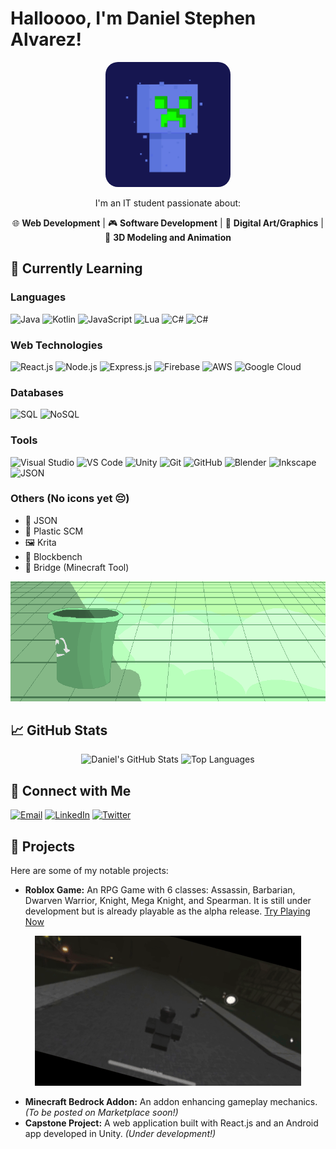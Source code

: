 # Halloooo, I'm Daniel Stephen Alvarez!

<div align="center">
  <img src="./assets/tiredhalloweddd.gif" width="200px" style="border-radius: 20px;" alt="Halloweddd Gif">

I'm an IT student passionate about:

<p>🌐 <b>Web Development</b> | 
🎮 <b>Software Development</b> | 
🎨 <b>Digital Art/Graphics</b> | 
💎 <b>3D Modeling and Animation</b></p>
</div>

## 🌱 Currently Learning

### Languages

![Java](https://skillicons.dev/icons?i=java) ![Kotlin](https://skillicons.dev/icons?i=kotlin) ![JavaScript](https://skillicons.dev/icons?i=javascript) ![Lua](https://skillicons.dev/icons?i=lua) ![C#](https://skillicons.dev/icons?i=cs) ![C#](https://skillicons.dev/icons?i=python)

### Web Technologies

![React.js](https://skillicons.dev/icons?i=react) ![Node.js](https://skillicons.dev/icons?i=nodejs) ![Express.js](https://skillicons.dev/icons?i=express) ![Firebase](https://skillicons.dev/icons?i=firebase) ![AWS](https://skillicons.dev/icons?i=aws) ![Google Cloud](https://skillicons.dev/icons?i=gcp)

### Databases

![SQL](https://skillicons.dev/icons?i=postgres) ![NoSQL](https://skillicons.dev/icons?i=mongodb)

### Tools

![Visual Studio](https://skillicons.dev/icons?i=visualstudio) ![VS Code](https://skillicons.dev/icons?i=vscode) ![Unity](https://skillicons.dev/icons?i=unity) ![Git](https://skillicons.dev/icons?i=git) ![GitHub](https://skillicons.dev/icons?i=github) ![Blender](https://skillicons.dev/icons?i=blender) ![Inkscape](https://go-skill-icons.vercel.app/api/icons?i=inkscape)  ![JSON](https://skillicons.dev/icons?i=json)

### Others (No icons yet 😔)
- 🍔 JSON
- 🎀 Plastic SCM
- 🖼️ Krita
- 🍱 Blockbench
- 🌉 Bridge (Minecraft Tool)

<div align="center">
  <img src="./assets/recyclegif.gif" alt="Recycle Art Gif">
</div>

## 📈 GitHub Stats

<div align="center">
  <img src="https://github-readme-stats.vercel.app/api?username=DanStphn&show_icons=true&theme=radical" alt="Daniel's GitHub Stats" />
  <img src="https://github-readme-stats.vercel.app/api/top-langs/?username=DanStphn&layout=compact&theme=radical" alt="Top Languages" />
</div>

## 🔗 Connect with Me

[![Email](https://img.shields.io/badge/Email-danenigma007%40gmail.com-red)](mailto:danenigma007@gmail.com)
[![LinkedIn](https://img.shields.io/badge/LinkedIn-Connect-blue)](https://www.linkedin.com/in/ds-alvarez/)
[![Twitter](https://img.shields.io/badge/Twitter-Follow-blue)](https://x.com/danyhallo)

## 🚀 Projects

Here are some of my notable projects:

- **Roblox Game:** An RPG Game with 6 classes: Assassin, Barbarian, Dwarven Warrior, Knight, Mega Knight, and Spearman. It is still under development but is already playable as the alpha release. [Try Playing Now](https://ro.blox.com/Ebh5?af_dp=roblox%3A%2F%2Fnavigation%2Fgame_details%3FgameId%3D6116228439&af_web_dp=https%3A%2F%2Fwww.roblox.com%2Fgames%2F17851222097)
<div align="center">
  <img src="./assets/robloxgamegif.gif" alt="Roblox Game">
</div>

- **Minecraft Bedrock Addon:** An addon enhancing gameplay mechanics. *(To be posted on Marketplace soon!)*
- **Capstone Project:** A web application built with React.js and an Android app developed in Unity. *(Under development!)*
